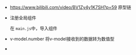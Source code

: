 * https://www.bilibili.com/video/BV1Zy4y1K7SH?p=59  原型链

* 注册全局组件
  
  在 `main.js`中，导入组件

* v-model.number  将v-model接收到的数据转为数值型

* 
